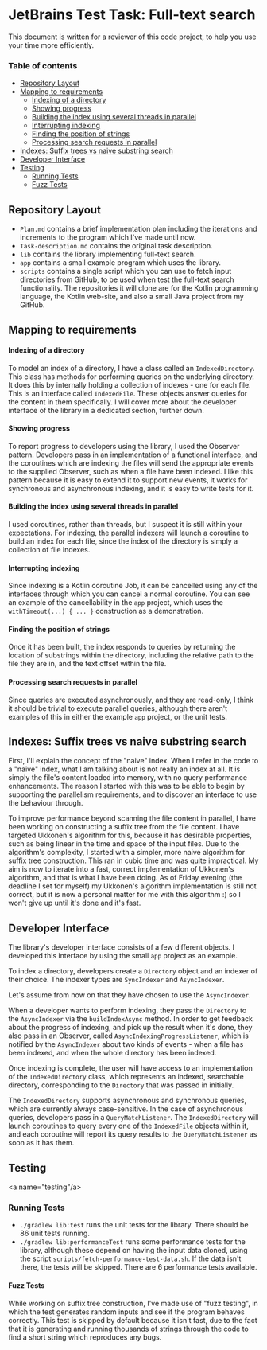 # JetBrains Test Task: Full-text search

This document is written for a reviewer of this code project, to help you use
your time more efficiently.

### Table of contents

* [Repository Layout](#repository-layout)
* [Mapping to requirements](#mapping-to-requirements)
  * [Indexing of a directory](#indexing-of-a-directory)
  * [Showing progress](#showing-progress)
  * [Building the index using several threads in parallel](#building-the-index-using-several-threads-in-parallel)
  * [Interrupting indexing](#interrupting-indexing)
  * [Finding the position of strings](#finding-the-position-of-strings)
  * [Processing search requests in parallel](#processing-search-requests-in-parallel)
* [Indexes: Suffix trees vs naive substring search](#indexes-suffix-trees-vs-naive-substring-search)
* [Developer Interface](#developer-interface)
* [Testing](#testing)
  * [Running Tests](#running-tests)
  * [Fuzz Tests](#fuzz-tests)

## Repository Layout

<a id="repository-layout"></a>

- `Plan.md` contains a brief implementation plan including the iterations and
  increments to the program which I've made until now.
- `Task-description.md` contains the original task description.
- `lib` contains the library implementing full-text search.
- `app` contains a small example program which uses the library.
- `scripts` contains a single script which you can use to fetch input
  directories from GitHub, to be used when test the full-text search
  functionality. The repositories it will clone are for the Kotlin programming
  language, the Kotlin web-site, and also a small Java project from my GitHub.

## Mapping to requirements

<a name="mapping-to-requirements"></a>

#### Indexing of a directory

<a name="indexing-of-a-directory"></a>

To model an index of a directory, I have a class called an `IndexedDirectory`.
This class has methods for performing queries on the underlying directory. It
does this by internally holding a collection of indexes - one for each file.
This is an interface called `IndexedFile`. These objects answer queries for the
content in them specifically. I will cover more about the developer interface of
the library in a dedicated section, further down.

#### Showing progress

<a name="showing-progress"></a>

To report progress to developers using the library, I used the Observer pattern.
Developers pass in an implementation of a functional interface, and the
coroutines which are indexing the files will send the appropriate events to the
supplied Observer, such as when a file have been indexed. I like this pattern
because it is easy to extend it to support new events, it works for synchronous
and asynchronous indexing, and it is easy to write tests for it.

#### Building the index using several threads in parallel

<a name="building-the-index-using-several-threads-in-parallel"></a>

I used coroutines, rather than threads, but I suspect it is still within your
expectations. For indexing, the parallel indexers will launch a coroutine to
build an index for each file, since the index of the directory is simply a
collection of file indexes.

#### Interrupting indexing

<a name="interrupting-indexing"></a>

Since indexing is a Kotlin coroutine Job, it can be cancelled using any of the
interfaces through which you can cancel a normal coroutine. You can see an
example of the cancellability in the `app` project, which uses the
`withTimeout(...) { ... }` construction as a demonstration.

#### Finding the position of strings

<a name="finding-the-position-of-strings"></a>

Once it has been built, the index responds to queries by returning the location
of substrings within the directory, including the relative path to the file they
are in, and the text offset within the file.

#### Processing search requests in parallel

<a name="processing-search-requests-in-parallel"></a>

Since queries are executed asynchronously, and they are read-only, I think it
should be trivial to execute parallel queries, although there aren't examples of
this in either the example `app` project, or the unit tests.

## Indexes: Suffix trees vs naive substring search

<a name="indexes-suffix-trees-vs-naive-substring-search"></a>

First, I'll explain the concept of the "naive" index. When I refer in the code
to a "naive" index, what I am talking about is not really an index at all. It is
simply the file's content loaded into memory, with no query performance
enhancements. The reason I started with this was to be able to begin by
supporting the parallelism requirements, and to discover an interface to use the
behaviour through.

To improve performance beyond scanning the file content in parallel, I have been
working on constructing a suffix tree from the file content. I have targeted
Ukkonen's algorithm for this, because it has desirable properties, such as being
linear in the time and space of the input files. Due to the algorithm's
complexity, I started with a simpler, more naive algorithm for suffix tree
construction. This ran in cubic time and was quite impractical. My aim is now to
iterate into a fast, correct implementation of Ukkonen's algorithm, and that is
what I have been doing. As of Friday evening (the deadline I set for myself) my
Ukkonen's algorithm implementation is still not correct, but it is now a
personal matter for me with this algorithm :) so I won't give up until it's done
and it's fast.

## Developer Interface

<a name="developer-interface"></a>

The library's developer interface consists of a few different objects. I
developed this interface by using the small `app` project as an example.

To index a directory, developers create a `Directory` object and an indexer of
their choice. The indexer types are `SyncIndexer` and `AsyncIndexer`.

Let's assume from now on that they have chosen to use the `AsyncIndexer`.

When a developer wants to perform indexing, they pass the `Directory` to the
`AsyncIndexer` via the `buildIndexAsync` method. In order to get feedback about
the progress of indexing, and pick up the result when it's done, they also pass
in an Observer, called `AsyncIndexingProgressListener`, which is notified by
the `AsyncIndexer` about two kinds of events - when a file has been indexed, and
when the whole directory has been indexed.

Once indexing is complete, the user will have access to an implementation of the
`IndexedDirectory` class, which represents an indexed, searchable directory,
corresponding to the `Directory` that was passed in initially.

The `IndexedDirectory` supports asynchronous and synchronous queries, which are
currently always case-sensitive. In the case of asynchronous queries, developers
pass in a `QueryMatchListener`. The `IndexedDirectory` will launch coroutines to
query every one of the `IndexedFile` objects within it, and each coroutine will
report its query results to the `QueryMatchListener` as soon as it has them.

## Testing

<a name="testing"/a>

### Running Tests

<a name="running-tests"></a>

- `./gradlew lib:test` runs the unit tests for the library. There should be 86
  unit tests running.
- `./gradlew lib:performanceTest` runs some performance tests for the library,
  although these depend on having the input data cloned, using the script
  `scripts/fetch-performance-test-data.sh`. If the data isn't there, the tests
  will be skipped. There are 6 performance tests available.

#### Fuzz Tests

<a name="fuzz-tests"></a>

While working on suffix tree construction, I've made use of "fuzz testing", in
which the test generates random inputs and see if the program behaves correctly.
This test is skipped by default because it isn't fast, due to the fact that it
is generating and running thousands of strings through the code to find a short
string which reproduces any bugs.


